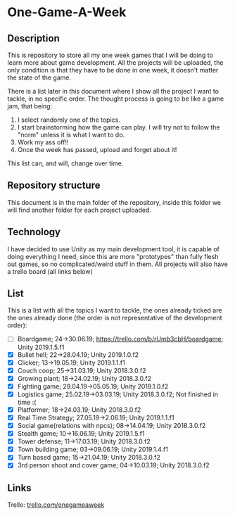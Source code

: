 # One-Game-A-Week

## Description
This is repository to store all my one week games that I will be doing to learn more about game development.
All the projects will be uploaded, the only condition is that they have to be done in one week, it doesn't matter the state of the game.

There is a list later in this document where I show all the project I want to tackle, in no specific order. The thought process is going to be like a game jam, that being:
  1. I select randomly one of the topics.
  2. I start brainstorming how the game can play. I will try not to follow the "norm" unless it is what I want to do.
  3. Work my ass off!!
  4. Once the week has passed, upload and forget about it!
  
This list can, and will, change over time.

## Repository structure
This document is in the main folder of the repository, inside this folder we will find another folder for each project uploaded.

## Technology
I have decided to use Unity as my main development tool, it is capable of doing everything I need, since this are more "prototypes" than fully flesh out games, so no complicated/weird stuff in them.
All projects will also have a trello board (all links below)

## List
This is a list with all the topics I want to tackle, the ones already ticked are the ones already done (the order is not representative of the development order):

- [ ] Boardgame; 24->30.06.19; https://trello.com/b/rUmb3cbH/boardgame; Unity 2019.1.5.f1
- [x] Bullet hell; 22->28.04.19; Unity 2019.1.0.f2 
- [x] Clicker; 13->19.05.19; Unity 2019.1.1.f1
- [x] Couch coop; 25->31.03.19; Unity 2018.3.0.f2
- [x] Growing plant;  18->24.02.19; Unity 2018.3.0.f2
- [x] Fighting game; 29.04.19->05.05.19; Unity 2019.1.0.f2 
- [x] Logistics game;	25.02.19->03.03.19; Unity 2018.3.0.f2; Not finished in time :( 
- [x] Platformer; 18->24.03.19; Unity 2018.3.0.f2
- [x] Real Time Strategy; 27.05.19->2.06.19; Unity 2019.1.1.f1
- [x] Social game(relations with npcs); 08->14.04.19; Unity 2018.3.0.f2
- [x] Stealth game; 10->16.06.19; Unity 2019.1.5.f1
- [x] Tower defense; 11->17.03.19; Unity 2018.3.0.f2
- [x] Town building game; 03->09.06.19; Unity 2019.1.4.f1
- [x] Turn based game; 15->21.04.19; Unity 2018.3.0.f2
- [x] 3rd person shoot and cover game; 04->10.03.19; Unity 2018.3.0.f2

## Links
Trello: [trello.com/onegameaweek](https://trello.com/onegameaweek/)
